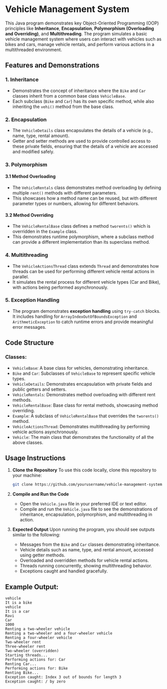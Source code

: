 # Vehicle Management System

This Java program demonstrates key Object-Oriented Programming (OOP) principles like **Inheritance**, **Encapsulation**, **Polymorphism (Overloading and Overriding)**, and **Multithreading**. The program simulates a basic vehicle management system where users can interact with vehicles such as bikes and cars, manage vehicle rentals, and perform various actions in a multithreaded environment.

## Features and Demonstrations

### 1. **Inheritance**
- Demonstrates the concept of inheritance where the `Bike` and `Car` classes inherit from a common base class `VehicleBase`.
- Each subclass (`Bike` and `Car`) has its own specific method, while also inheriting the `vehi()` method from the base class.

### 2. **Encapsulation**
- The `VehicleDetails` class encapsulates the details of a vehicle (e.g., name, type, rental amount).
- Getter and setter methods are used to provide controlled access to these private fields, ensuring that the details of a vehicle are accessed and modified safely.

### 3. **Polymorphism**
#### 3.1 **Method Overloading**
- The `VehicleRentals` class demonstrates method overloading by defining multiple `rent()` methods with different parameters.
- This showcases how a method name can be reused, but with different parameter types or numbers, allowing for different behaviors.

#### 3.2 **Method Overriding**
- The `VehicleRentalBase` class defines a method `tworents()` which is overridden in the `Example` class.
- This demonstrates runtime polymorphism, where a subclass method can provide a different implementation than its superclass method.

### 4. **Multithreading**
- The `VehicleActionsThread` class extends `Thread` and demonstrates how threads can be used for performing different vehicle rental actions in parallel.
- It simulates the rental process for different vehicle types (Car and Bike), with actions being performed asynchronously.

### 5. **Exception Handling**
- The program demonstrates **exception handling** using `try-catch` blocks. It includes handling for `ArrayIndexOutOfBoundsException` and `ArithmeticException` to catch runtime errors and provide meaningful error messages.

## Code Structure

### Classes:
- `VehicleBase`: A base class for vehicles, demonstrating inheritance.
- `Bike` and `Car`: Subclasses of `VehicleBase` to represent specific vehicle types.
- `VehicleDetails`: Demonstrates encapsulation with private fields and public getters and setters.
- `VehicleRentals`: Demonstrates method overloading with different rent methods.
- `VehicleRentalBase`: Base class for rental methods, showcasing method overriding.
- `Example`: A subclass of `VehicleRentalBase` that overrides the `tworents()` method.
- `VehicleActionsThread`: Demonstrates multithreading by performing vehicle actions asynchronously.
- `Vehicle`: The main class that demonstrates the functionality of all the above classes.

## Usage Instructions

1. **Clone the Repository**
   To use this code locally, clone this repository to your machine:

   ```bash
   git clone https://github.com/yourusername/vehicle-management-system.git
   ```

2. **Compile and Run the Code**
   - Open the `Vehicle.java` file in your preferred IDE or text editor.
   - Compile and run the `Vehicle.java` file to see the demonstrations of inheritance, encapsulation, polymorphism, and multithreading in action.

3. **Expected Output**
   Upon running the program, you should see outputs similar to the following:
   - Messages from the `Bike` and `Car` classes demonstrating inheritance.
   - Vehicle details such as name, type, and rental amount, accessed using getter methods.
   - Overloaded and overridden methods for vehicle rental actions.
   - Threads running concurrently, showing multithreading behavior.
   - Exceptions caught and handled gracefully.

## Example Output:

```text
vehicle
It is a bike
vehicle
It is a car
Ravi
Car
1000
Renting a two-wheeler vehicle
Renting a two-wheeler and a four-wheeler vehicle
Renting a four-wheeler vehicle
Two-wheeler rent
Three-wheeler rent
Two-wheeler (overridden)
Starting threads...
Performing actions for: Car
Renting Car...
Performing actions for: Bike
Renting Bike...
Exception caught: Index 3 out of bounds for length 3
Exception caught: / by zero
```

